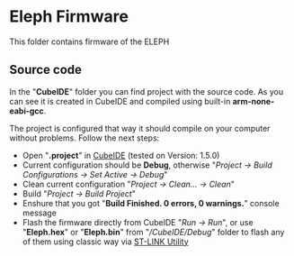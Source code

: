 # Eleph Firmware
This folder contains firmware of the ELEPH

## Source code
In the "**CubeIDE**" folder you can find project with the source code. As you can see it is created in CubeIDE and compiled using built-in **arm-none-eabi-gcc**.

The project is configured that way it should compile on your computer without problems. Follow the next steps:

* Open "**.project**" in [CubeIDE](https://www.st.com/en/development-tools/stm32cubeide.html) (tested on Version: 1.5.0)
* Current configuration should be **Debug**, otherwise "_Project -> Build Configurations -> Set Active -> Debug_"
* Clean current configuration "_Project -> Clean... -> Clean_"
* Build "_Project -> Build Project_"
* Enshure that you got "**Build Finished. 0 errors, 0 warnings.**" console message
* Flash the firmware directly from CubeIDE "_Run -> Run_", or use "**Eleph.hex**" or "**Eleph.bin**" from "_/CubeIDE/Debug_" folder to flash any of them using classic way via [ST-LINK Utility](https://www.st.com/en/development-tools/stsw-link004.html)